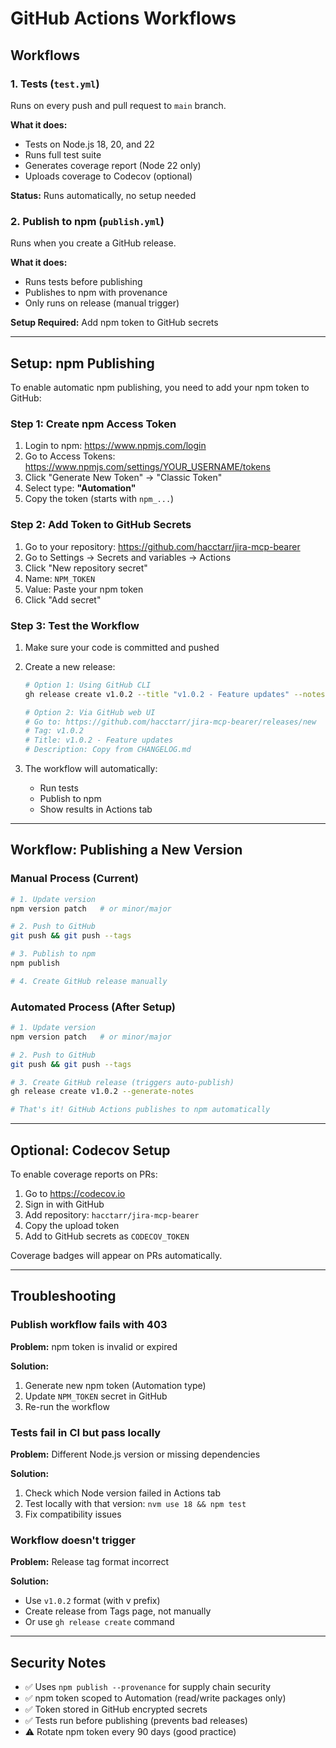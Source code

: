 # GitHub Actions Workflows

## Workflows

### 1. Tests (`test.yml`)
Runs on every push and pull request to `main` branch.

**What it does:**
- Tests on Node.js 18, 20, and 22
- Runs full test suite
- Generates coverage report (Node 22 only)
- Uploads coverage to Codecov (optional)

**Status:** Runs automatically, no setup needed

### 2. Publish to npm (`publish.yml`)
Runs when you create a GitHub release.

**What it does:**
- Runs tests before publishing
- Publishes to npm with provenance
- Only runs on release (manual trigger)

**Setup Required:** Add npm token to GitHub secrets

---

## Setup: npm Publishing

To enable automatic npm publishing, you need to add your npm token to GitHub:

### Step 1: Create npm Access Token

1. Login to npm: https://www.npmjs.com/login
2. Go to Access Tokens: https://www.npmjs.com/settings/YOUR_USERNAME/tokens
3. Click "Generate New Token" → "Classic Token"
4. Select type: **"Automation"**
5. Copy the token (starts with `npm_...`)

### Step 2: Add Token to GitHub Secrets

1. Go to your repository: https://github.com/hacctarr/jira-mcp-bearer
2. Go to Settings → Secrets and variables → Actions
3. Click "New repository secret"
4. Name: `NPM_TOKEN`
5. Value: Paste your npm token
6. Click "Add secret"

### Step 3: Test the Workflow

1. Make sure your code is committed and pushed
2. Create a new release:
   ```bash
   # Option 1: Using GitHub CLI
   gh release create v1.0.2 --title "v1.0.2 - Feature updates" --notes "See CHANGELOG.md"

   # Option 2: Via GitHub web UI
   # Go to: https://github.com/hacctarr/jira-mcp-bearer/releases/new
   # Tag: v1.0.2
   # Title: v1.0.2 - Feature updates
   # Description: Copy from CHANGELOG.md
   ```

3. The workflow will automatically:
   - Run tests
   - Publish to npm
   - Show results in Actions tab

---

## Workflow: Publishing a New Version

### Manual Process (Current)

```bash
# 1. Update version
npm version patch   # or minor/major

# 2. Push to GitHub
git push && git push --tags

# 3. Publish to npm
npm publish

# 4. Create GitHub release manually
```

### Automated Process (After Setup)

```bash
# 1. Update version
npm version patch   # or minor/major

# 2. Push to GitHub
git push && git push --tags

# 3. Create GitHub release (triggers auto-publish)
gh release create v1.0.2 --generate-notes

# That's it! GitHub Actions publishes to npm automatically
```

---

## Optional: Codecov Setup

To enable coverage reports on PRs:

1. Go to https://codecov.io
2. Sign in with GitHub
3. Add repository: `hacctarr/jira-mcp-bearer`
4. Copy the upload token
5. Add to GitHub secrets as `CODECOV_TOKEN`

Coverage badges will appear on PRs automatically.

---

## Troubleshooting

### Publish workflow fails with 403

**Problem:** npm token is invalid or expired

**Solution:**
1. Generate new npm token (Automation type)
2. Update `NPM_TOKEN` secret in GitHub
3. Re-run the workflow

### Tests fail in CI but pass locally

**Problem:** Different Node.js version or missing dependencies

**Solution:**
1. Check which Node version failed in Actions tab
2. Test locally with that version: `nvm use 18 && npm test`
3. Fix compatibility issues

### Workflow doesn't trigger

**Problem:** Release tag format incorrect

**Solution:**
- Use `v1.0.2` format (with v prefix)
- Create release from Tags page, not manually
- Or use `gh release create` command

---

## Security Notes

- ✅ Uses `npm publish --provenance` for supply chain security
- ✅ npm token scoped to Automation (read/write packages only)
- ✅ Token stored in GitHub encrypted secrets
- ✅ Tests run before publishing (prevents bad releases)
- ⚠️ Rotate npm token every 90 days (good practice)
